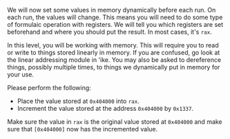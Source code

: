 We will now set some values in memory dynamically before each run. On each run, the values will change. This means you will need to do some type of formulaic operation with registers. We will tell you which registers are set beforehand and where you should put the result. In most cases, it's `rax`.

In this level, you will be working with memory. This will require you to read or write to things stored linearly in memory. If you are confused, go look at the linear addressing module in 'ike. You may also be asked to dereference things, possibly multiple times, to things we dynamically put in memory for your use.

Please perform the following:

- Place the value stored at `0x404000` into `rax`.
- Increment the value stored at the address `0x404000` by `0x1337`.

Make sure the value in `rax` is the original value stored at `0x404000` and make sure that `[0x404000]` now has the incremented value.
